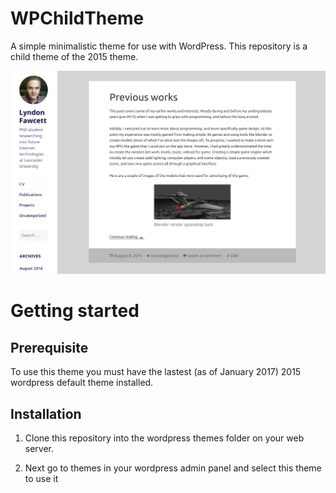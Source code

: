 # WPChildTheme
A simple minimalistic theme for use with WordPress. This repository is a child theme of the 2015 theme.

![alt tag](https://raw.githubusercontent.com/lyndon160/WPChildTheme/master/screenshot.png)

# Getting started

## Prerequisite
To use this theme you must have the lastest (as of January 2017) 2015 wordpress default theme installed.

## Installation
1. Clone this repository into the wordpress themes folder on your web server.

2. Next go to themes in your wordpress admin panel and select this theme to use it
